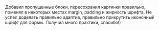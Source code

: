Добавил пропущенные блоки, пересохранил картинки правильно, поменял в некоторых местах margin, padding и жирность шрифта. Не успел доделать правильно адаптив, правильно прикрутить иконочный шрифт для формы.
Получил много практики, спасибо!)

